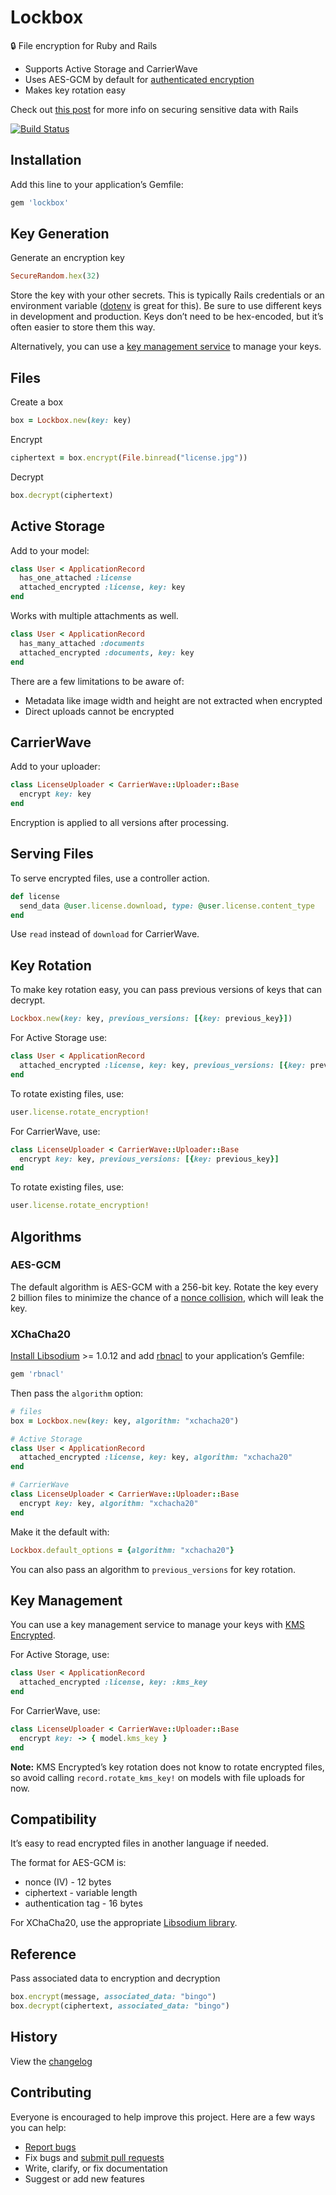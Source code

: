 # Lockbox

:lock: File encryption for Ruby and Rails

- Supports Active Storage and CarrierWave
- Uses AES-GCM by default for [authenticated encryption](https://tonyarcieri.com/all-the-crypto-code-youve-ever-written-is-probably-broken)
- Makes key rotation easy

Check out [this post](https://ankane.org/sensitive-data-rails) for more info on securing sensitive data with Rails

[![Build Status](https://travis-ci.org/ankane/lockbox.svg?branch=master)](https://travis-ci.org/ankane/lockbox)

## Installation

Add this line to your application’s Gemfile:

```ruby
gem 'lockbox'
```

## Key Generation

Generate an encryption key

```ruby
SecureRandom.hex(32)
```

Store the key with your other secrets. This is typically Rails credentials or an environment variable ([dotenv](https://github.com/bkeepers/dotenv) is great for this). Be sure to use different keys in development and production. Keys don’t need to be hex-encoded, but it’s often easier to store them this way.

Alternatively, you can use a [key management service](#key-management) to manage your keys.

## Files

Create a box

```ruby
box = Lockbox.new(key: key)
```

Encrypt

```ruby
ciphertext = box.encrypt(File.binread("license.jpg"))
```

Decrypt

```ruby
box.decrypt(ciphertext)
```

## Active Storage

Add to your model:

```ruby
class User < ApplicationRecord
  has_one_attached :license
  attached_encrypted :license, key: key
end
```

Works with multiple attachments as well.

```ruby
class User < ApplicationRecord
  has_many_attached :documents
  attached_encrypted :documents, key: key
end
```

There are a few limitations to be aware of:

- Metadata like image width and height are not extracted when encrypted
- Direct uploads cannot be encrypted

## CarrierWave

Add to your uploader:

```ruby
class LicenseUploader < CarrierWave::Uploader::Base
  encrypt key: key
end
```

Encryption is applied to all versions after processing.

## Serving Files

To serve encrypted files, use a controller action.

```ruby
def license
  send_data @user.license.download, type: @user.license.content_type
end
```

Use `read` instead of `download` for CarrierWave.

## Key Rotation

To make key rotation easy, you can pass previous versions of keys that can decrypt.

```ruby
Lockbox.new(key: key, previous_versions: [{key: previous_key}])
```

For Active Storage use:

```ruby
class User < ApplicationRecord
  attached_encrypted :license, key: key, previous_versions: [{key: previous_key}]
end
```

To rotate existing files, use:

```ruby
user.license.rotate_encryption!
```

For CarrierWave, use:

```ruby
class LicenseUploader < CarrierWave::Uploader::Base
  encrypt key: key, previous_versions: [{key: previous_key}]
end
```

To rotate existing files, use:

```ruby
user.license.rotate_encryption!
```

## Algorithms

### AES-GCM

The default algorithm is AES-GCM with a 256-bit key. Rotate the key every 2 billion files to minimize the chance of a [nonce collision](https://www.cryptologie.net/article/402/is-symmetric-security-solved/), which will leak the key.

### XChaCha20

[Install Libsodium](https://github.com/crypto-rb/rbnacl/wiki/Installing-libsodium) >= 1.0.12 and add [rbnacl](https://github.com/crypto-rb/rbnacl) to your application’s Gemfile:

```ruby
gem 'rbnacl'
```

Then pass the `algorithm` option:

```ruby
# files
box = Lockbox.new(key: key, algorithm: "xchacha20")

# Active Storage
class User < ApplicationRecord
  attached_encrypted :license, key: key, algorithm: "xchacha20"
end

# CarrierWave
class LicenseUploader < CarrierWave::Uploader::Base
  encrypt key: key, algorithm: "xchacha20"
end
```

Make it the default with:

```ruby
Lockbox.default_options = {algorithm: "xchacha20"}
```

You can also pass an algorithm to `previous_versions` for key rotation.

## Key Management

You can use a key management service to manage your keys with [KMS Encrypted](https://github.com/ankane/kms_encrypted).

For Active Storage, use:

```ruby
class User < ApplicationRecord
  attached_encrypted :license, key: :kms_key
end
```

For CarrierWave, use:

```ruby
class LicenseUploader < CarrierWave::Uploader::Base
  encrypt key: -> { model.kms_key }
end
```

**Note:** KMS Encrypted’s key rotation does not know to rotate encrypted files, so avoid calling `record.rotate_kms_key!` on models with file uploads for now.

## Compatibility

It’s easy to read encrypted files in another language if needed.

The format for AES-GCM is:

- nonce (IV) - 12 bytes
- ciphertext - variable length
- authentication tag - 16 bytes

For XChaCha20, use the appropriate [Libsodium library](https://libsodium.gitbook.io/doc/bindings_for_other_languages).

## Reference

Pass associated data to encryption and decryption

```ruby
box.encrypt(message, associated_data: "bingo")
box.decrypt(ciphertext, associated_data: "bingo")
```

## History

View the [changelog](https://github.com/ankane/lockbox/blob/master/CHANGELOG.md)

## Contributing

Everyone is encouraged to help improve this project. Here are a few ways you can help:

- [Report bugs](https://github.com/ankane/lockbox/issues)
- Fix bugs and [submit pull requests](https://github.com/ankane/lockbox/pulls)
- Write, clarify, or fix documentation
- Suggest or add new features
